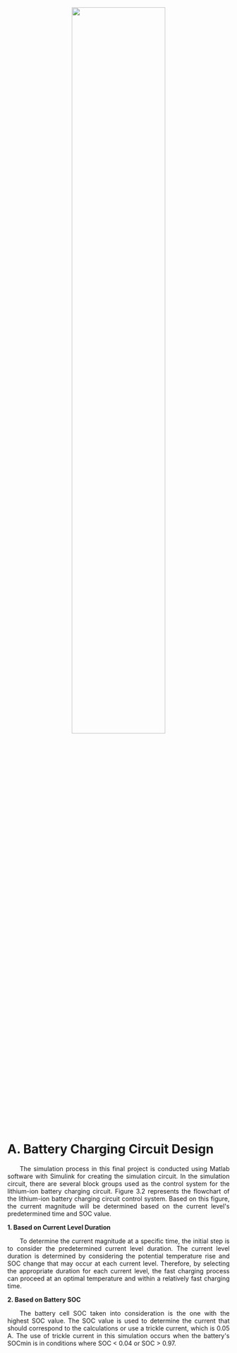 <p align="justify">
&emsp;&emsp; 
</p>

<div align="center">
    <img src="" width="65%">
</div>

# **A. Battery Charging Circuit Design**

<p align="justify">
&emsp;&emsp;The simulation process in this final project is conducted using Matlab software with Simulink for creating the simulation circuit. In the simulation circuit, there are several block groups used as the control system for the lithium-ion battery charging circuit. Figure 3.2 represents the flowchart of the lithium-ion battery charging circuit control system. Based on this figure, the current magnitude will be determined based on the current level's predetermined time and SOC value. 
</p>

**1. Based on Current Level Duration**

<p align="justify">
&emsp;&emsp;To determine the current magnitude at a specific time, the initial step is to consider the predetermined current level duration. The current level duration is determined by considering the potential temperature rise and SOC change that may occur at each current level. Therefore, by selecting the appropriate duration for each current level, the fast charging process can proceed at an optimal temperature and within a relatively fast charging time.
</p>

**2. Based on Battery SOC**

<p align="justify">
&emsp;&emsp;The battery cell SOC taken into consideration is the one with the highest SOC value. The SOC value is used to determine the current that should correspond to the calculations or use a trickle current, which is 0.05 A. The use of trickle current in this simulation occurs when the battery's SOCmin is in conditions where SOC < 0.04 or SOC > 0.97.
</p>
